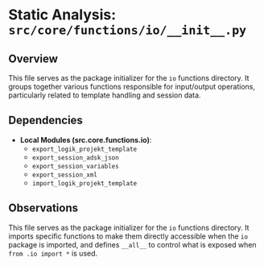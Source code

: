 # Static Analysis: `src/core/functions/io/__init__.py`

## Overview
This file serves as the package initializer for the `io` functions directory. It groups together various functions responsible for input/output operations, particularly related to template handling and session data.

## Dependencies
- **Local Modules (src.core.functions.io)**:
    - `export_logik_projekt_template`
    - `export_session_adsk_json`
    - `export_session_variables`
    - `export_session_xml`
    - `import_logik_projekt_template`

## Observations
This file serves as the package initializer for the `io` functions directory. It imports specific functions to make them directly accessible when the `io` package is imported, and defines `__all__` to control what is exposed when `from .io import *` is used.